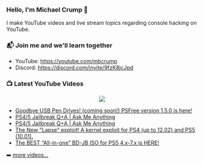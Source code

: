 ### Hello, I'm Michael Crump 👋

I make YouTube videos and live stream topics regarding console hacking on YouTube. 

### 📬 Join me and we'll learn together

- YouTube: https://youtube.com/mbcrump
- Discord: https://discord.com/invite/9fzK8jcJpd

### 📺 Latest YouTube Videos

<div align="center">

[<img src="https://img.shields.io/badge/-Subscribe-red?style=for-the-badge&logo=youtube&logoColor=white"/>](https://www.youtube.com/c/mbcrump?sub_confirmation=1)

</div>

<!-- YOUTUBE:START -->
- [Goodbye USB Pen Drives! &lpar;coming soon!&rpar; PSFree version 1.5.0 is here!](https://www.youtube.com/watch?v=TJShiT43d5Q)
- [PS4/5 Jailbreak Q+A | Ask Me Anything](https://www.youtube.com/watch?v=5upSFOarl8o)
- [PS4/5 Jailbreak Q+A | Ask Me Anything](https://www.youtube.com/watch?v=7dxItQItxc8)
- [The New &quot;Lapse&quot; exploit! A kernel exploit for PS4 &lpar;up to 12.02&rpar; and PS5 &lpar;10.01&rpar;.](https://www.youtube.com/watch?v=9mmdBc7vwNI)
- [The BEST “All-in-one” BD-JB ISO for PS5 4.x-7.x is HERE!](https://www.youtube.com/watch?v=BZUwt5gtgoQ)
<!-- YOUTUBE:END -->

➡️ [more videos...](https://youtube.com/mbcrump)

